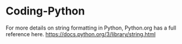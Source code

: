 # Coding-Python

For more details on string formatting in Python, Python.org has a full reference here.
https://docs.python.org/3/library/string.html

